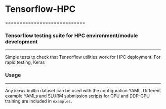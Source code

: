 # Tensorflow-HPC

============================

### Tensorflow testing suite for HPC environment/module development
-------------------------------

Simple tests to check that Tensorflow utilities work for HPC deployment. For rapid
testing, Keras

### Usage
-------------------------------

Any `Keras` builtin dataset can be used with the configuration YAML.
Different example YAMLs and SLURM submission scripts for CPU and DDP-GPU training are included in
`examples`. 
